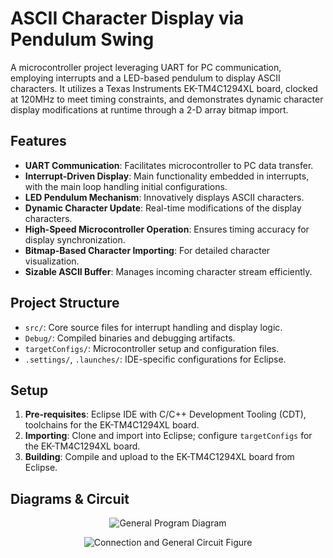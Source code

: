 
# ASCII Character Display via Pendulum Swing

A microcontroller project leveraging UART for PC communication, employing interrupts and a LED-based pendulum to display ASCII characters. It utilizes a Texas Instruments EK-TM4C1294XL board, clocked at 120MHz to meet timing constraints, and demonstrates dynamic character display modifications at runtime through a 2-D array bitmap import.

## Features

- **UART Communication**: Facilitates microcontroller to PC data transfer.
- **Interrupt-Driven Display**: Main functionality embedded in interrupts, with the main loop handling initial configurations.
- **LED Pendulum Mechanism**: Innovatively displays ASCII characters.
- **Dynamic Character Update**: Real-time modifications of the display characters.
- **High-Speed Microcontroller Operation**: Ensures timing accuracy for display synchronization.
- **Bitmap-Based Character Importing**: For detailed character visualization.
- **Sizable ASCII Buffer**: Manages incoming character stream efficiently.

## Project Structure

- `src/`: Core source files for interrupt handling and display logic.
- `Debug/`: Compiled binaries and debugging artifacts.
- `targetConfigs/`: Microcontroller setup and configuration files.
- `.settings/`, `.launches/`: IDE-specific configurations for Eclipse.

## Setup

1. **Pre-requisites**: Eclipse IDE with C/C++ Development Tooling (CDT), toolchains for the EK-TM4C1294XL board.
2. **Importing**: Clone and import into Eclipse; configure `targetConfigs` for the EK-TM4C1294XL board.
3. **Building**: Compile and upload to the EK-TM4C1294XL board from Eclipse.

## Diagrams & Circuit

<p align="center">
  <img src="C:\MC\C:\MC\general_program_diagram.png" alt="General Program Diagram"/>
</p>

<p align="center">
  <img src="C:\MC\circuit_figure.png" alt="Connection and General Circuit Figure"/>
</p>

